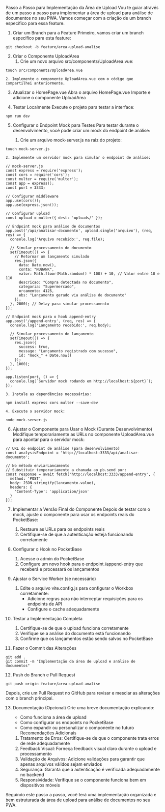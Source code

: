 Passo a Passo para Implementação da Área de Upload
Vou te guiar através de um passo a passo para implementar a área de upload para análise de documentos no seu PWA. Vamos começar com a criação de um branch específico para essa feature.

1. Criar um Branch para a Feature
Primeiro, vamos criar um branch específico para esta feature:
```
git checkout -b feature/area-upload-analise
```
2. Criar o Componente UploadArea
    1. Crie um novo arquivo src/components/UploadArea.vue:
```
touch src/components/UploadArea.vue
```
    2. Implemente o componente UploadArea.vue com o código que compartilhei anteriormente.

3. Atualizar o HomePage.vue
Abra o arquivo HomePage.vue
Importe e adicione o componente UploadArea

4. Testar Localmente
Execute o projeto para testar a interface:
```
npm run dev
```

5. Configurar o Endpoint Mock para Testes
Para testar durante o desenvolvimento, você pode criar um mock do endpoint de análise:

    1. Crie um arquivo mock-server.js na raiz do projeto:
```
touch mock-server.js
```

    2. Implemente um servidor mock para simular o endpoint de análise:
```
// mock-server.js
const express = require('express');
const cors = require('cors');
const multer = require('multer');
const app = express();
const port = 3333;

// Configurar middleware
app.use(cors());
app.use(express.json());

// Configurar upload
const upload = multer({ dest: 'uploads/' });

// Endpoint mock para análise de documentos
app.post('/api/analisar-documento', upload.single('arquivo'), (req, res) => {
  console.log('Arquivo recebido:', req.file);
  
  // Simular processamento do documento
  setTimeout(() => {
    // Retornar um lançamento simulado
    res.json({
      data: Date.now(),
      conta: "NUBANK",
      valor: Math.floor(Math.random() * 100) + 10, // Valor entre 10 e 110
      descricao: "Compra detectada no documento",
      categoria: "Supermercado",
      orcamento: 4125,
      obs: "Lançamento gerado via análise de documento"
    });
  }, 2000); // Delay para simular processamento
});

// Endpoint mock para o hook append-entry
app.post('/append-entry', (req, res) => {
  console.log('Lançamento recebido:', req.body);
  
  // Simular processamento do lançamento
  setTimeout(() => {
    res.json({
      success: true,
      message: "Lançamento registrado com sucesso",
      id: "mock_" + Date.now()
    });
  }, 1000);
});

app.listen(port, () => {
  console.log(`Servidor mock rodando em http://localhost:${port}`);
});
```

    3. Instale as dependências necessárias:
```
npm install express cors multer --save-dev
```

    4. Execute o servidor mock:
```
node mock-server.js
```

6. Ajustar o Componente para Usar o Mock (Durante Desenvolvimento)
Modifique temporariamente as URLs no componente UploadArea.vue para apontar para o servidor mock:

```
// URL do endpoint de análise (para desenvolvimento)
const analysisEndpoint = 'http://localhost:3333/api/analisar-documento';

// No método enviarLancamento
// Substituir temporariamente a chamada ao pb.send por:
const response = await fetch('http://localhost:3333/append-entry', {
  method: 'POST',
  body: JSON.stringify(lancamento.value),
  headers: {
    'Content-Type': 'application/json'
  }
});
```

7. Implementar a Versão Final do Componente
Depois de testar com o mock, ajuste o componente para usar os endpoints reais do PocketBase:
    1. Restaure as URLs para os endpoints reais
    2. Certifique-se de que a autenticação esteja funcionando corretamente

8. Configurar o Hook no PocketBase
    1. Acesse o admin do PocketBase
    2. Configure um novo hook para o endpoint /append-entry que receberá e processará os lançamentos

9. Ajustar o Service Worker (se necessário)
     1. Edite o arquivo vite.config.js para configurar o Workbox corretamente:
        - Adicione regras para não interceptar requisições para os endpoints de API
        - Configure o cache adequadamente
10. Testar a Implementação Completa
    1. Certifique-se de que o upload funciona corretamente
    2. Verifique se a análise do documento está funcionando
    3. Confirme que os lançamentos estão sendo salvos no PocketBase
11. Fazer o Commit das Alterações
```
git add .
git commit -m "Implementação da área de upload e análise de documentos"
```
12. Push do Branch e Pull Request
```
git push origin feature/area-upload-analise
```
Depois, crie um Pull Request no GitHub para revisar e mesclar as alterações com o branch principal.

13. Documentação (Opcional)
Crie uma breve documentação explicando:

    - Como funciona a área de upload
    - Como configurar os endpoints no PocketBase
    - Como expandir ou personalizar o componente no futuro
Recomendações Adicionais

    1. Tratamento de Erros: Certifique-se de que o componente trata erros de rede adequadamente
    2. Feedback Visual: Forneça feedback visual claro durante o upload e processamento
    3. Validação de Arquivos: Adicione validações para garantir que apenas arquivos válidos sejam enviados
    4. Segurança: Garanta que a autenticação é verificada adequadamente no backend
    5. Responsividade: Verifique se o componente funciona bem em dispositivos móveis
    
Seguindo este passo a passo, você terá uma implementação organizada e bem estruturada da área de upload para análise de documentos no seu PWA.